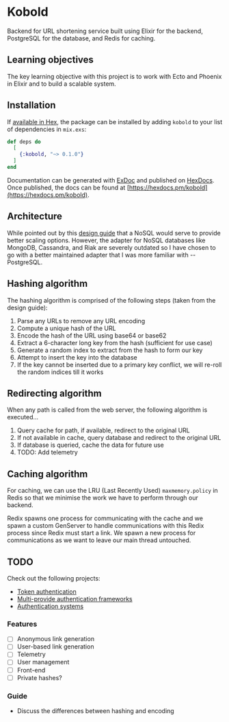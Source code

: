 # Kobold

Backend for URL shortening service built using Elixir for the backend, PostgreSQL for the database, and Redis for caching.

## Learning objectives

The key learning objective with this project is to work with Ecto and Phoenix in Elixir and to build a scalable system.

## Installation

If [available in Hex](https://hex.pm/docs/publish), the package can be installed
by adding `kobold` to your list of dependencies in `mix.exs`:

```elixir
def deps do
  [
    {:kobold, "~> 0.1.0"}
  ]
end
```

Documentation can be generated with [ExDoc](https://github.com/elixir-lang/ex_doc)
and published on [HexDocs](https://hexdocs.pm). Once published, the docs can
be found at [https://hexdocs.pm/kobold](https://hexdocs.pm/kobold).

## Architecture

While pointed out by this [design guide](https://www.educative.io/courses/grokking-the-system-design-interview/m2ygV4E81AR) that a NoSQL would serve to provide better scaling options. However, the adapter for NoSQL databases like MongoDB, Cassandra, and Riak are severely outdated so I have chosen to go with a better maintained adapter that I was more familiar with -- PostgreSQL.

## Hashing algorithm

The hashing algorithm is comprised of the following steps (taken from the design guide): 

1. Parse any URLs to remove any URL encoding
2. Compute a unique hash of the URL
3. Encode the hash of the URL using base64 or base62
4. Extract a 6-character long key from the hash (sufficient for use case)
5. Generate a random index to extract from the hash to form our key
6. Attempt to insert the key into the database
7. If the key cannot be inserted due to a primary key conflict, we will re-roll the random indices till it works

## Redirecting algorithm

When any path is called from the web server, the following algorithm is executed...

1. Query cache for path, if available, redirect to the original URL
2. If not available in cache, query database and redirect to the original URL
3. If database is queried, cache the data for future use
4. TODO: Add telemetry

## Caching algorithm

For caching, we can use the LRU (Last Recently Used) `maxmemory.policy` in Redis so that we minimise the work we have to
perform through our backend.

Redix spawns one process for communicating with the cache and we spawn a custom GenServer to handle communications with
this Redix process since Redix must start a link. We spawn a new process for communications as we want to leave our main
thread untouched.

## TODO

Check out the following projects:

- [Token authentication](https://github.com/ueberauth/guardian)
- [Multi-provide authentication frameworks](https://github.com/pow-auth/assent)
- [Authentication systems](https://github.com/ueberauth/ueberauth)

### Features

- [ ] Anonymous link generation
- [ ] User-based link generation
- [ ] Telemetry
- [ ] User management
- [ ] Front-end
- [ ] Private hashes?

### Guide

- Discuss the differences between hashing and encoding